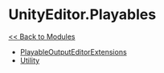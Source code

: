# UnityEditor.Playables
[<< Back to Modules](index.md)
- [PlayableOutputEditorExtensions](UnityEditor.Playables.PlayableOutputEditorExtensions.md)
- [Utility](UnityEditor.Playables.Utility.md)
